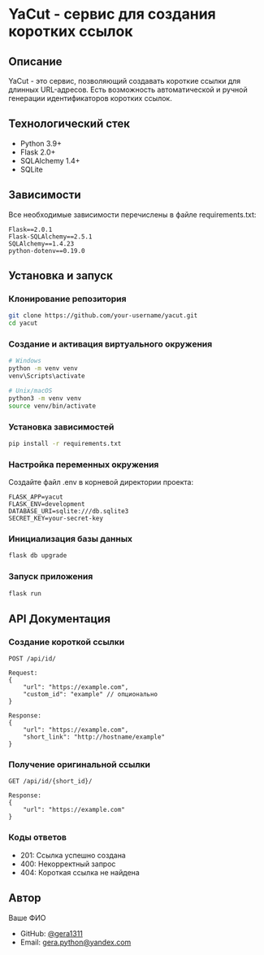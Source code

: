 # YaCut - сервис для создания коротких ссылок

## Описание
YaCut - это сервис, позволяющий создавать короткие ссылки для длинных URL-адресов. Есть возможность автоматической и ручной генерации идентификаторов коротких ссылок.

## Технологический стек
- Python 3.9+
- Flask 2.0+
- SQLAlchemy 1.4+
- SQLite

## Зависимости
Все необходимые зависимости перечислены в файле requirements.txt:
```
Flask==2.0.1
Flask-SQLAlchemy==2.5.1
SQLAlchemy==1.4.23
python-dotenv==0.19.0
```

## Установка и запуск

### Клонирование репозитория
```bash
git clone https://github.com/your-username/yacut.git
cd yacut
```

### Создание и активация виртуального окружения
```bash
# Windows
python -m venv venv
venv\Scripts\activate

# Unix/macOS
python3 -m venv venv
source venv/bin/activate
```

### Установка зависимостей
```bash
pip install -r requirements.txt
```

### Настройка переменных окружения
Создайте файл .env в корневой директории проекта:
```
FLASK_APP=yacut
FLASK_ENV=development
DATABASE_URI=sqlite:///db.sqlite3
SECRET_KEY=your-secret-key
```

### Инициализация базы данных
```bash
flask db upgrade
```

### Запуск приложения
```bash
flask run
```

## API Документация

### Создание короткой ссылки
```http
POST /api/id/

Request:
{
    "url": "https://example.com",
    "custom_id": "example" // опционально
}

Response:
{
    "url": "https://example.com",
    "short_link": "http://hostname/example"
}
```

### Получение оригинальной ссылки
```http
GET /api/id/{short_id}/

Response:
{
    "url": "https://example.com"
}
```

### Коды ответов
- 201: Ссылка успешно создана
- 400: Некорректный запрос
- 404: Короткая ссылка не найдена

## Автор
Ваше ФИО
- GitHub: [@gera1311](https://github.com/gera1311/yacut)
- Email: gera.python@yandex.com
